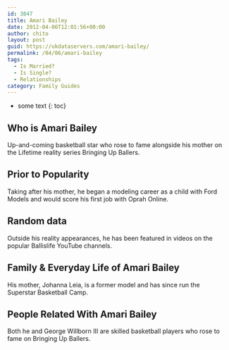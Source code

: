 ```yaml
---
id: 3847
title: Amari Bailey
date: 2012-04-06T12:01:56+00:00
author: chito
layout: post
guid: https://ukdataservers.com/amari-bailey/
permalink: /04/06/amari-bailey
tags:
  - Is Married?
  - Is Single?
  - Relationships
category: Family Guides
---
```


* some text
{: toc}
          
          
## Who is  Amari Bailey
                  
                  
                  
Up-and-coming basketball star who rose to fame alongside his mother on the Lifetime reality series Bringing Up Ballers. 
                  
                
                
                
## Prior to Popularity 
                  
                  
                  
Taking after his mother, he began a modeling career as a child with Ford Models and would score his first job with Oprah Online. 
                  
                
                
                
## Random data 
                  
                  
                  
Outside his reality appearances, he has been featured in videos on the popular Ballislife YouTube channels.
                  
                
                
                
## Family & Everyday Life of Amari Bailey
                  
                  
                  
His mother, Johanna Leia, is a former model and has since run the Superstar Basketball Camp. 
                  
                
                
                
## People Related With  Amari Bailey
                  
                  
                  
Both he and George Willborn III are skilled basketball players who rose to fame on Bringing Up Ballers.
                  
                
              
            
          
          
          
    
    
  
